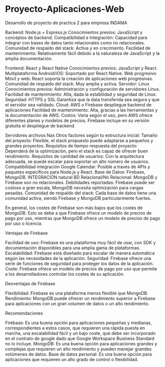 # Proyecto-Aplicaciones-Web
Desarrollo de proyecto de practica 2 para empresa INDAMA 

Backend: Node.js + Express.js
Conocimientos previos: JavaScript y conceptos de backend.
Compatibilidad e Integración: Capacidad para integrar con bases de datos tanto relacionales como no relacionales.
Comunidad de respaldo del stack: Activa y en crecimiento.
Facilidad de mantenimiento: Relativamente fácil debido a la naturaleza de JavaScript y la amplia documentación.



Frontend: React y React Native
Conocimientos previos: JavaScript y React.
Multiplataforma Android/iOS: Soportado por React Native.
Web progresivo Móvil y web: React soporta la creación de aplicaciones web progresivas.
Comunidad de respaldo del stack: Muy amplia y activa.
Servidor: Linux
Conocimientos previos: Administración y configuración de servidores Linux.
Facilidad de mantenimiento: Alta, dada la estabilidad y seguridad de Linux.
Seguridad: HTTPS y SSL
Garantiza que la data transferida sea segura y que el servidor sea validado.
Cloud: AWS o Firebase  despliegue backend de aplicaciones 
Facilidad de mantenimiento: Alta, gracias a las herramientas y la documentación de AWS.
Costos: Varía según el uso, pero AWS ofrece diferentes planes y modelos de precios. Firebase incluye en su versión gratuita el despliegue de backend.

Servidores archivos Nas 
Otros factores según tu estructura inicial:
Tamaño del proyecto: Flexible, el stack propuesto puede adaptarse a pequeños y grandes proyectos.
Requisitos de tiempo respuesta del proyecto: Dependerá de la optimización, pero el stack es capaz de ofrecer buen rendimiento.
Requisitos de cantidad de usuarios: Con la arquitectura adecuada, se puede escalar para soportar un alto número de usuarios.
Compatibilidad integración Google Calendar: Posible a través de APIs y paquetes específicos para Node.js y React.
Base de Datos: Firebase, MongoDB.
INTEGRACIÓN natural BD Relacional/No Relacional: MongoDB y Firebase son no relacionales.
Debilidades reportadas: Firebase puede ser costoso a gran escala, MongoDB necesita optimización para cargas pesadas.
Comunidad de respaldo del stack: Cada base de datos tiene una comunidad activa, siendo Firebase y MongoDB particularmente fuertes.

En general, los costes de Firebase son más bajos que los costes de MongoDB. Esto se debe a que Firebase ofrece un modelo de precios de pago por uso, mientras que MongoDB ofrece un modelo de precios de pago por uso o licencia.

Ventajas de Firebase

Facilidad de uso: Firebase es una plataforma muy fácil de usar, con SDK y documentación disponibles para una amplia gama de plataformas.
Escalabilidad: Firebase está diseñado para escalar de manera automática según las necesidades de la aplicación.
Seguridad: Firebase ofrece una serie de funciones de seguridad para proteger los datos de la aplicación.
Coste: Firebase ofrece un modelo de precios de pago por uso que permite a los desarrolladores controlar los costes de su aplicación.

Desventajas de Firebase

Flexibilidad: Firebase es una plataforma menos flexible que MongoDB.
Rendimiento: MongoDB puede ofrecer un rendimiento superior a Firebase para aplicaciones con un gran volumen de datos o un alto rendimiento.

Recomendaciones

Firebase: Es una buena opción para aplicaciones pequeñas y medianas, correspondientes a estos casos,  que requieren una rápida puesta en marcha, una escalabilidad fácil y un bajo coste, que debe ser incorporado en el contrato de google dado que Google Workspace Business Standard no lo incluye.
MongoDB: Es una buena opción para aplicaciones grandes y complejas que requieren un alto rendimiento y pueden manejar grandes volúmenes de datos.
Base de datos personal: Es una buena opción para aplicaciones que requieren un alto grado de control o flexibilidad.
